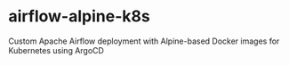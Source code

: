 # airflow-alpine-k8s
Custom Apache Airflow deployment with Alpine-based Docker images for Kubernetes using ArgoCD
